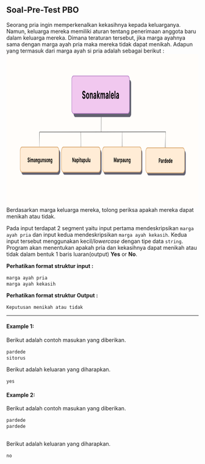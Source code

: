 ## Soal-Pre-Test PBO

Seorang pria ingin memperkenalkan kekasihnya kepada keluarganya. Namun, keluarga mereka memiliki aturan tentang penerimaan anggota baru dalam keluarga mereka. Dimana teraturan tersebut, jika marga ayahnya sama dengan marga ayah pria maka mereka tidak dapat menikah. Adapun yang termasuk dari marga ayah si pria adalah sebagai berikut :
<img src="https://github.com/danismg/Soal-Pre-Test/blob/main/img/Img_PBO_2.png.png" align="center" height="400" width="750">
Berdasarkan marga keluarga mereka, tolong periksa apakah mereka dapat menikah atau tidak.
<br>

Pada input terdapat 2 segment yaitu input pertama mendeskripsikan `marga ayah pria` dan input kedua mendeskripsikan `marga ayah kekasih`. Kedua input tersebut menggunakan kecil/_lowercase_ dengan tipe data `string`. Program akan menentukan apakah pria dan kekasihnya dapat menikah atau tidak dalam bentuk 1 baris luaran(output) **Yes** or **No**.
<br>

**Perhatikan format struktur input :**

```
marga ayah pria
marga ayah kekasih

```

**Perhatikan format struktur Output :**

```
Keputusan menikah atau tidak

```

<hr>

#### Example 1:

Berikut adalah contoh masukan yang diberikan.

```
pardede
sitorus

```

Berikut adalah keluaran yang diharapkan.

```
yes

```

#### Example 2:

Berikut adalah contoh masukan yang diberikan.

```
pardede
pardede


```

Berikut adalah keluaran yang diharapkan.

```
no

```
